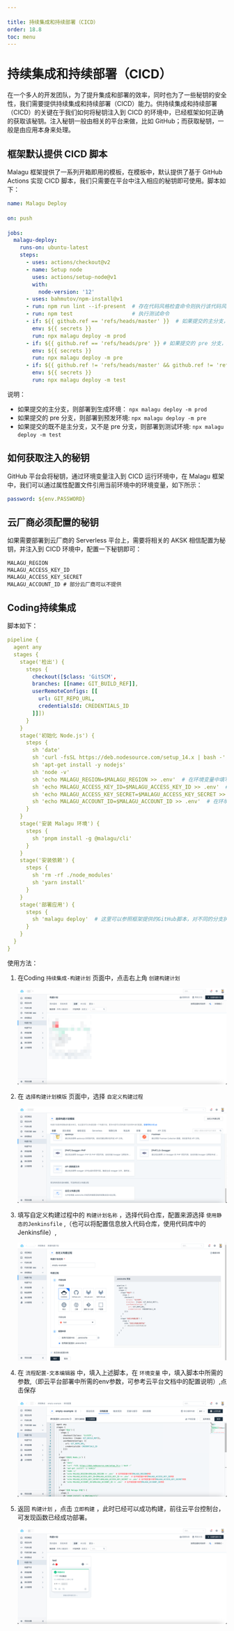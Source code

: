 ```yaml
---

title: 持续集成和持续部署（CICD）
order: 18.8
toc: menu
---
```


# 持续集成和持续部署（CICD）

在一个多人的开发团队，为了提升集成和部署的效率，同时也为了一些秘钥的安全性，我们需要提供持续集成和持续部署（CICD）能力。供持续集成和持续部署（CICD）的关键在于我们如何将秘钥注入到 CICD 的环境中，已经框架如何正确的获取该秘钥。注入秘钥一般由相关的平台来做，比如 GitHub；而获取秘钥，一般是由应用本身来处理。

## 框架默认提供 CICD 脚本


Malagu 框架提供了一系列开箱即用的模板，在模板中，默认提供了基于 GitHub Actions 实现 CICD 脚本，我们只需要在平台中注入相应的秘钥即可使用。脚本如下：


```yaml
name: Malagu Deploy

on: push

jobs:
  malagu-deploy:
    runs-on: ubuntu-latest
    steps:
      - uses: actions/checkout@v2
      - name: Setup node
        uses: actions/setup-node@v1
        with:
          node-version: '12'
      - uses: bahmutov/npm-install@v1
      - run: npm run lint --if-present  # 存在代码风格检查命令则执行该代码风格检查命令
      - run: npm test                   # 执行测试命令
      - if: ${{ github.ref == 'refs/heads/master' }}  # 如果提交的主分支，则部署到生成环境
        env: ${{ secrets }}
        run: npx malagu deploy -m prod
      - if: ${{ github.ref == 'refs/heads/pre' }} # 如果提交的 pre 分支，则部署到预发环境
        env: ${{ secrets }}
        run: npx malagu deploy -m pre
      - if: ${{ github.ref != 'refs/heads/master' && github.ref != 'refs/heads/pre' }} # 如果提交的既不是主分支，又不是 pre 分支，则部署到测试环境
        env: ${{ secrets }}
        run: npx malagu deploy -m test
```


说明：

- 如果提交的主分支，则部署到生成环境： `npx malagu deploy -m prod` 
- 如果提交的 pre 分支，则部署到预发环境: `npx malagu deploy -m pre`
- 如果提交的既不是主分支，又不是 pre 分支，则部署到测试环境: `npx malagu deploy -m test`



## 如何获取注入的秘钥


GitHub 平台会将秘钥，通过环境变量注入到 CICD 运行环境中，在 Malagu 框架中，我们可以通过属性配置文件引用当前环境中的环境变量，如下所示：
```yaml
password: ${env.PASSWORD}
```


## 云厂商必须配置的秘钥


如果需要部署到云厂商的 Serverless 平台上，需要将相关的 AKSK 相信配置为秘钥，并注入到 CICD 环境中，配置一下秘钥即可：
```
MALAGU_REGION
MALAGU_ACCESS_KEY_ID
MALAGU_ACCESS_KEY_SECRET
MALAGU_ACCOUNT_ID # 部分云厂商可以不提供
```

## Coding持续集成

脚本如下：

```yaml
pipeline {
  agent any
  stages {
    stage('检出') {
      steps {
        checkout([$class: 'GitSCM',
        branches: [[name: GIT_BUILD_REF]],
        userRemoteConfigs: [[
          url: GIT_REPO_URL,
          credentialsId: CREDENTIALS_ID
        ]]])
      }
    }
    stage('初始化 Node.js') {
      steps {
        sh 'date'
        sh 'curl -fsSL https://deb.nodesource.com/setup_14.x | bash -'
        sh 'apt-get install -y nodejs'
        sh 'node -v'
        sh 'echo MALAGU_REGION=$MALAGU_REGION >> .env'  # 在环境变量中填写MALAGU_REGION参数
        sh 'echo MALAGU_ACCESS_KEY_ID=$MALAGU_ACCESS_KEY_ID >> .env'  # 在环境变量中填写MALAGU_ACCESS_KEY_ID参数
        sh 'echo MALAGU_ACCESS_KEY_SECRET=$MALAGU_ACCESS_KEY_SECRET >> .env' # 在环境变量中填写MALAGU_ACCESS_KEY_SECRET参数
        sh 'echo MALAGU_ACCOUNT_ID=$MALAGU_ACCOUNT_ID >> .env'  # 在环境变量中填写MALAGU_ACCOUNT_ID参数
      }
    }
    stage('安装 Malagu 环境') {
      steps {
        sh 'pnpm install -g @malagu/cli'
      }
    }
    stage('安装依赖') {
      steps {
        sh 'rm -rf ./node_modules'
        sh 'yarn install'
      }
    }
    stage('部署应用') {
      steps {
        sh 'malagu deploy'  # 这里可以参照框架提供的GitHub脚本，对不同的分支执行不同的命令，部署到不同的环境
      }
    }
  }
}
```

使用方法：

1. 在Coding `持续集成-构建计划` 页面中，点击右上角 `创建构建计划` 

    

    ![创建构建计划.svg](../../public/images/new_build_plan.png)

    

2. 在 `选择构建计划模版`  页面中，选择 `自定义构建过程` 

    

    ![自定义构建过程.svg](../../public/images/custom_build.png)

    

3. 填写自定义构建过程中的 `构建计划名称` ，选择代码仓库，配置来源选择 `使用静态的Jenkinsfile` ,（也可以将配置信息放入代码仓库，使用代码库中的Jenkinsfile）,

    

    ![填写自定义构建过程信息.svg](../../public/images/edit_build_info.png)

    

4. 在 `流程配置-文本编辑器`  中，填入上述脚本，在 `环境变量` 中，填入脚本中所需的参数,（即云平台部署中所需的env参数，可参考云平台文档中的配置说明）,点击保存

    

    ![填写脚本.svg](../../public/images/text_edit_page.png)

    

5. 返回 `构建计划` ，点击 `立即构建` ，此时已经可以成功构建，前往云平台控制台，可发现函数已经成功部署。


    ![构建成功.svg](../../public/images/build_success.png)

    

    

    

    



